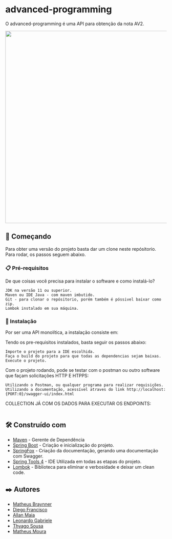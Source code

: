 <h1> advanced-programming</h1>


<p> O advanced-programming é uma API para obtenção da nota AV2.</p>

<div align="center">
  <img src="https://user-images.githubusercontent.com/68668725/200194756-3a7a3ce2-da15-4484-96a0-e01c8773b3f6.png" width="600px"/>
</div>

## 🚀 Começando

Para obter uma versão do projeto basta dar um clone neste repósitorio. Para rodar, os passos seguem abaixo.

### 📋 Pré-requisitos

De que coisas você precisa para instalar o software e como instalá-lo?

```
JDK na versão 11 ou superior.
Maven ou IDE Java - com maven imbutido.
Git - para clonar o repósitorio, porém também é póssivel baixar como zip.
Lombok instalado em sua máquina.
```

### 🔧 Instalação

Por ser uma API monolítica, a instalação consiste em:

Tendo os pre-requisitos instalados, basta seguir os passos abaixo:

```
Importe o projeto para a IDE escolhida.
Faça o build do projeto para que todas as dependencias sejam baixas.
Execute o projeto.
```

Com o projeto rodando, pode se testar com o postman ou outro software que façam solicitações HTTP E HTPPS:

```
Utilizando o Postman, ou qualquer programa para realizar requisições.
Utilizando a documentação, acessível atraves do link http://localhost:{PORT:0}/swagger-ui/index.html 
```

COLLECTION JÁ COM OS DADOS PARA EXECUTAR OS ENDPOINTS:

```

```

## 🛠️ Construído com

* [Maven](https://maven.apache.org/) - Gerente de Dependência
* [Spring Boot](https://spring.io/projects/spring-boot) - Criação e inicialização do projeto.
* [SpringFox](https://springfox.github.io/springfox/) - Criação da documentação, gerando uma documentação com Swagger.
* [Spring Tools 4](https://spring.io/tools) - IDE Utilizada em todas as etapas do projeto.
* [Lombok](https://projectlombok.org/) - Biblioteca para eliminar e verbosidade e deixar um clean code.

## ✒️ Autores

* [Matheus Braynner](https://github.com/Matheus-Braynner) 
* [Diego Francisco](https://github.com/diegoframos81) 
* [Allan Maia](https://github.com/MrMaia) 
* [Leonardo Gabriele](https://github.com/Leleco1604) 
* [Thyago Sousa](https://github.com/thyagosousa) 
* [Matheus Moura]()